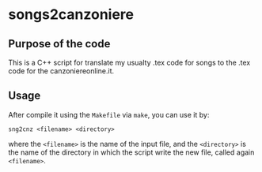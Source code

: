 # songs2canzoniere

## Purpose of the code
This is a C++ script for translate my usualty .tex code for songs to the .tex code for the canzoniereonline.it.

## Usage
After compile it using the `Makefile` via `make`, you can use it by:

    sng2cnz <filename> <directory>
    
where the `<filename>` is the name of the input file, and the `<directory>` is the name of the directory in which the script write the new file, called again  `<filename>`. 
